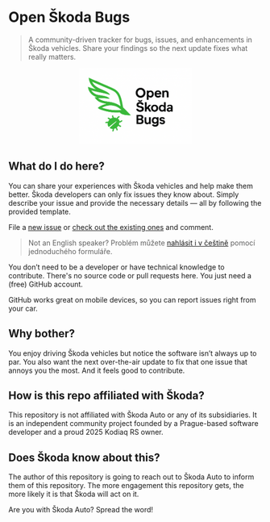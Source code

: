 # Open Škoda Bugs

> A community-driven tracker for bugs, issues, and enhancements in Škoda vehicles. Share your findings so the next update fixes what really matters.

<p align="center"><img src="images/open-skoda-bugs.png" alt="Open Škoda Bugs" height="150"></p>

## What do I do here?

You can share your experiences with Škoda vehicles and help make them better.
Škoda developers can only fix issues they know about.
Simply describe your issue and provide the necessary details — all by following the provided template.

File a [new issue](https://github.com/jansequens/open-skoda-bugs/issues/new/choose) or [check out the existing ones](https://github.com/jansequens/open-skoda-bugs/issues) and comment.

> Not an English speaker? Problém můžete [nahlásit i v češtině](https://github.com/jansequens/open-skoda-bugs/issues/new/choose)
> pomocí jednoduchého formuláře.

You don’t need to be a developer or have technical knowledge to contribute.
There's no source code or pull requests here.
You just need a (free) GitHub account.

GitHub works great on mobile devices, so you can report issues right from your car.

## Why bother?

You enjoy driving Škoda vehicles but notice the software isn’t always up to par.
You also want the next over-the-air update to fix that one issue that annoys you the most.
And it feels good to contribute.

## How is this repo affiliated with Škoda?

This repository is not affiliated with Škoda Auto or any of its subsidiaries.
It is an independent community project founded by a Prague-based software developer and a proud 2025 Kodiaq RS owner. 

## Does Škoda know about this?

The author of this repository is going to reach out to Škoda Auto to inform them of this repository.
The more engagement this repository gets, the more likely it is that Škoda will act on it.

Are you with Škoda Auto? Spread the word!
